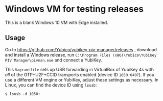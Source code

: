 Windows VM for testing releases
===

This is a blank Windows 10 VM with Edge installed.


Usage
---

Go to https://github.com/Yubico/yubikey-piv-manager/releases , download and
install a Windows release, run
`C:\Program Files (x86)\Yubico\YubiKey PIV Manager\pivman.exe` and connect a
YubiKey.

This `Vagrantfile` sets up USB forwarding in VirtualBox of YubiKey 4s with _all_
of the OTP+U2F+CCID transports enabled (device ID `1050:0407`). If you use a
different VM engine or YubiKey, adjust these settings as necessary. In Linux,
you can find the device ID using `lsusb`:

    $ lsusb -d 1050:

